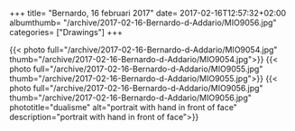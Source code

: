+++
title= "Bernardo, 16 februari 2017"
date= 2017-02-16T12:57:32+02:00
albumthumb= "/archive/2017-02-16-Bernardo-d-Addario/MIO9056.jpg"
categories= ["Drawings"]
+++

{{< photo full="/archive/2017-02-16-Bernardo-d-Addario/MIO9054.jpg" thumb="/archive/2017-02-16-Bernardo-d-Addario/MIO9054.jpg">}}
{{< photo full="/archive/2017-02-16-Bernardo-d-Addario/MIO9055.jpg" thumb="/archive/2017-02-16-Bernardo-d-Addario/MIO9055.jpg">}}
{{< photo full="/archive/2017-02-16-Bernardo-d-Addario/MIO9056.jpg" thumb="/archive/2017-02-16-Bernardo-d-Addario/MIO9056.jpg" phototitle="dualisme" alt="portrait with hand in front of face" description="portrait with hand in front of face">}}
